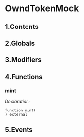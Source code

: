 # OwndTokenMock



## 1.Contents

<!-- START doctoc -->
<!-- END doctoc -->

## 2.Globals

## 3.Modifiers

## 4.Functions

### mint



*Declaration:*
```solidity
function mint(
) external
```




## 5.Events
